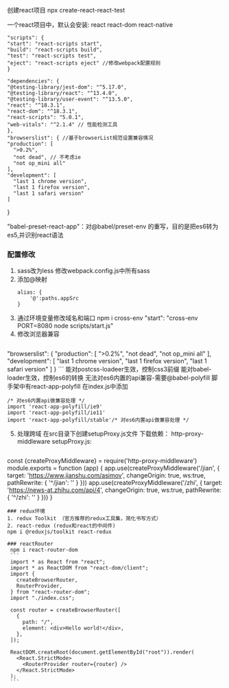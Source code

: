 创建react项目
npx create-react-react-test

一个react项目中，默认会安装:
  react
  react-dom
  react-native

    "scripts": {
    "start": "react-scripts start",
    "build": "react-scripts build",
    "test": "react-scripts test",
    "eject": "react-scripts eject" //修改webpack配置规则
    }

    "dependencies": {
    "@testing-library/jest-dom": "^5.17.0",
    "@testing-library/react": "^13.4.0",
    "@testing-library/user-event": "^13.5.0",
    "react": "^18.3.1",
    "react-dom": "^18.3.1",
    "react-scripts": "5.0.1",
    "web-vitals": "^2.1.4" // 性能检测工具
    },
    "browserslist": { //基于browserList规范设置兼容情况
    "production": [
      ">0.2%", 
      "not dead", // 不考虑ie
      "not op_mini all"
    ],
    "development": [
      "last 1 chrome version",
      "last 1 firefox version",
      "last 1 safari version"
    ]
  }

"babel-preset-react-app"：对@babel/preset-env 的重写，目的是把es6转为es5,并识别react语法

### 配置修改
1. sass改为less
   修改webpack.config.js中所有sass
2. 添加@映射
    ```
    alias: {
        '@':paths.appSrc
    }
    ```
3. 通过环境变量修改域名和端口
    npm i cross-env
    "start": "cross-env PORT=8080 node scripts/start.js"
4. 修改浏览器兼容
    ```
  "browserslist": {
    "production": [
      ">0.2%",
      "not dead",
      "not op_mini all"
    ],
    "development": [
      "last 1 chrome version",
      "last 1 firefox version",
      "last 1 safari version"
    ]
  }
    ```
  能对postcss-loadeer生效，控制css3前缀
  能对babel-loader生效，控制es6的转换
  无法对es6内置的api兼容-需要@babel-polyfill   脚手架中有react-app-polyfill
  在index.js中添加
  ```
  /* 对es6内置api做兼容处理 */
  import 'react-app-polyfill/ie9'
  import 'react-app-polyfill/ie11'
  import 'react-app-polyfill/stable'/* 对es6内置api做兼容处理 */
  ```
5. 处理跨域
   在src目录下创建setupProxy.js文件
   下载依赖： http-proxy-middleware
   setupProxy.js:
   ```
const {createProxyMiddleware} = require('http-proxy-middleware')
module.exports = function (app) {
    app.use(createProxyMiddleware('/jian', {
        target: 'https://www.jianshu.com/asimov',
        changeOrigin: true,
        ws:true,
        pathRewrite: {
            '^/jian': ''
        }
    }))
    app.use(createProxyMiddleware('/zhi', {
        target: 'https://news-at.zhihu.com/api/4',
        changeOrigin: true,
        ws:true,
        pathRewrite: {
            '^/zhi': ''
        }
    }))
}
   ``` 
### redux环境
  1. redux Toolkit （官方推荐的redux工具集，简化书写方式）
  2. react-redux (redux和react的中间件)
  npm i @reduxjs/toolkit react-redux

### reactRouter
    npm i react-router-dom
    ```
    import * as React from "react";
    import * as ReactDOM from "react-dom/client";
    import {
      createBrowserRouter,
      RouterProvider,
    } from "react-router-dom";
    import "./index.css";

    const router = createBrowserRouter([
      {
        path: "/",
        element: <div>Hello world!</div>,
      },
    ]);

    ReactDOM.createRoot(document.getElementById("root")).render(
      <React.StrictMode>
        <RouterProvider router={router} />
      </React.StrictMode>
    );
    ```